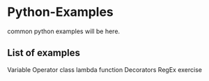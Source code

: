 # Python-Examples

common python examples will be here.

## List of examples
Variable
Operator
class
lambda function
Decorators
RegEx
exercise